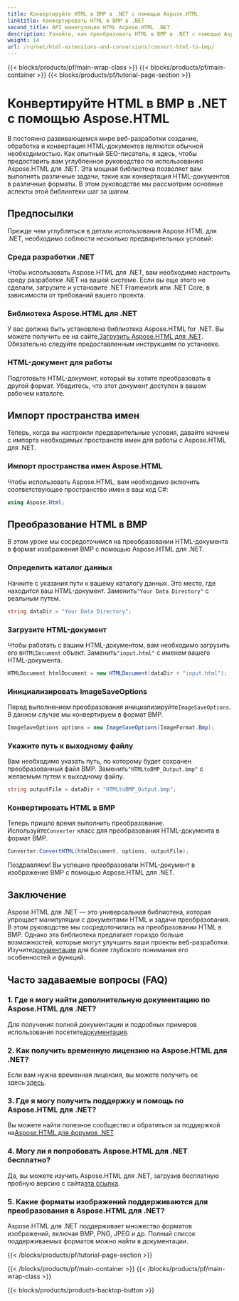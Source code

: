 ```yaml
---
title: Конвертируйте HTML в BMP в .NET с помощью Aspose.HTML
linktitle: Конвертировать HTML в BMP в .NET
second_title: API манипуляции HTML Aspose.HTML .NET
description: Узнайте, как преобразовать HTML в BMP в .NET с помощью Aspose.HTML для .NET. Подробное руководство для веб-разработчиков по использованию Aspose.HTML для .NET.
weight: 14
url: /ru/net/html-extensions-and-conversions/convert-html-to-bmp/
---
```


{{< blocks/products/pf/main-wrap-class >}}
{{< blocks/products/pf/main-container >}}
{{< blocks/products/pf/tutorial-page-section >}}

# Конвертируйте HTML в BMP в .NET с помощью Aspose.HTML

В постоянно развивающемся мире веб-разработки создание, обработка и конвертация HTML-документов являются обычной необходимостью. Как опытный SEO-писатель, я здесь, чтобы предоставить вам углубленное руководство по использованию Aspose.HTML для .NET. Эта мощная библиотека позволяет вам выполнять различные задачи, такие как конвертация HTML-документов в различные форматы. В этом руководстве мы рассмотрим основные аспекты этой библиотеки шаг за шагом.

## Предпосылки

Прежде чем углубляться в детали использования Aspose.HTML для .NET, необходимо соблюсти несколько предварительных условий:

### Среда разработки .NET

Чтобы использовать Aspose.HTML для .NET, вам необходимо настроить среду разработки .NET на вашей системе. Если вы еще этого не сделали, загрузите и установите .NET Framework или .NET Core, в зависимости от требований вашего проекта.

### Библиотека Aspose.HTML для .NET

 У вас должна быть установлена библиотека Aspose.HTML for .NET. Вы можете получить ее на сайте,[Загрузить Aspose.HTML для .NET](https://releases.aspose.com/html/net/). Обязательно следуйте предоставленным инструкциям по установке.

### HTML-документ для работы

Подготовьте HTML-документ, который вы хотите преобразовать в другой формат. Убедитесь, что этот документ доступен в вашем рабочем каталоге.

## Импорт пространства имен

Теперь, когда вы настроили предварительные условия, давайте начнем с импорта необходимых пространств имен для работы с Aspose.HTML для .NET.

### Импорт пространства имен Aspose.HTML

Чтобы использовать Aspose.HTML, вам необходимо включить соответствующее пространство имен в ваш код C#:

```csharp
using Aspose.Html;
```

## Преобразование HTML в BMP

В этом уроке мы сосредоточимся на преобразовании HTML-документа в формат изображения BMP с помощью Aspose.HTML для .NET.

### Определить каталог данных

 Начните с указания пути к вашему каталогу данных. Это место, где находится ваш HTML-документ. Заменить`"Your Data Directory"` с реальным путем.

```csharp
string dataDir = "Your Data Directory";
```

### Загрузите HTML-документ

 Чтобы работать с вашим HTML-документом, вам необходимо загрузить его в`HTMLDocument` объект. Заменить`"input.html"` с именем вашего HTML-документа.

```csharp
HTMLDocument htmlDocument = new HTMLDocument(dataDir + "input.html");
```

### Инициализировать ImageSaveOptions

 Перед выполнением преобразования инициализируйте`ImageSaveOptions`. В данном случае мы конвертируем в формат BMP.

```csharp
ImageSaveOptions options = new ImageSaveOptions(ImageFormat.Bmp);
```

### Укажите путь к выходному файлу

 Вам необходимо указать путь, по которому будет сохранен преобразованный файл BMP. Заменить`"HTMLtoBMP_Output.bmp"` с желаемым путем к выходному файлу.

```csharp
string outputFile = dataDir + "HTMLtoBMP_Output.bmp";
```

### Конвертировать HTML в BMP

 Теперь пришло время выполнить преобразование. Используйте`Converter` класс для преобразования HTML-документа в формат BMP.

```csharp
Converter.ConvertHTML(htmlDocument, options, outputFile);
```

Поздравляем! Вы успешно преобразовали HTML-документ в изображение BMP с помощью Aspose.HTML для .NET.

## Заключение

Aspose.HTML для .NET — это универсальная библиотека, которая упрощает манипуляции с документами HTML и задачи преобразования. В этом руководстве мы сосредоточились на преобразовании HTML в BMP. Однако эта библиотека предлагает гораздо больше возможностей, которые могут улучшить ваши проекты веб-разработки. Изучите[документация](https://reference.aspose.com/html/net/) для более глубокого понимания его особенностей и функций.

## Часто задаваемые вопросы (FAQ)

### 1. Где я могу найти дополнительную документацию по Aspose.HTML для .NET?

 Для получения полной документации и подробных примеров использования посетите[документация](https://reference.aspose.com/html/net/).

### 2. Как получить временную лицензию на Aspose.HTML для .NET?

Если вам нужна временная лицензия, вы можете получить ее здесь:[здесь](https://purchase.aspose.com/temporary-license/).

### 3. Где я могу получить поддержку и помощь по Aspose.HTML для .NET?

 Вы можете найти полезное сообщество и обратиться за поддержкой на[Aspose.HTML для форумов .NET](https://forum.aspose.com/).

### 4. Могу ли я попробовать Aspose.HTML для .NET бесплатно?

 Да, вы можете изучить Aspose.HTML для .NET, загрузив бесплатную пробную версию с сайта[эта ссылка](https://releases.aspose.com/).

### 5. Какие форматы изображений поддерживаются для преобразования в Aspose.HTML для .NET?

Aspose.HTML для .NET поддерживает множество форматов изображений, включая BMP, PNG, JPEG и др. Полный список поддерживаемых форматов можно найти в документации.

{{< /blocks/products/pf/tutorial-page-section >}}

{{< /blocks/products/pf/main-container >}}
{{< /blocks/products/pf/main-wrap-class >}}

{{< blocks/products/products-backtop-button >}}
